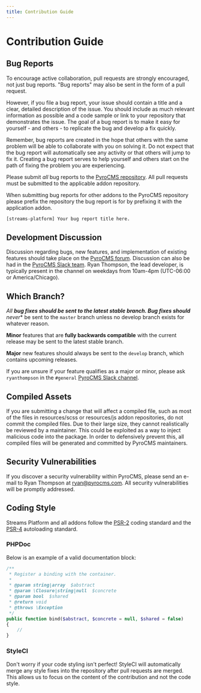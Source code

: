 ```yaml
---
title: Contribution Guide
---
```


# Contribution Guide

<div class="documentation__toc"></div>

## Bug Reports

To encourage active collaboration, pull requests are strongly encouraged, not just bug reports. "Bug reports" may also be sent in the form of a pull request.

However, if you file a bug report, your issue should contain a title and a clear, detailed description of the issue. You should include as much relevant information as possible and a code sample or link to your repository that demonstrates the issue. The goal of a bug report is to make it easy for yourself - and others - to replicate the bug and develop a fix quickly.

Remember, bug reports are created in the hope that others with the same problem will be able to collaborate with you on solving it. Do not expect that the bug report will automatically see any activity or that others will jump to fix it. Creating a bug report serves to help yourself and others start on the path of fixing the problem you are experiencing.

Please submit _all_ bug reports to the [PyroCMS repository](https://github.com/pyrocms/pyrocms). All pull requests must be submitted to the applicable addon repository.

When submitting bug reports for other addons to the PyroCMS repository please prefix the repository the bug report is for by prefixing it with the application addon.

```bash
[streams-platform] Your bug report title here.
```


## Development Discussion

Discussion regarding bugs, new features, and implementation of existing features should take place on the [PyroCMS forum](http://pyrocms.com/forum). Discussion can also be had in the [PyroCMS Slack team](https://pyrocms.slack.com/). Ryan Thompson, the lead developer, is typically present in the channel on weekdays from 10am-4pm (UTC-06:00 or America/Chicago).


## Which Branch?

*All **bug fixes should be sent to the latest stable branch. Bug fixes should** never** be sent to the `master` branch unless no develop branch exists for whatever reason.

**Minor** features that are **fully backwards compatible** with the current release may be sent to the latest stable branch.

**Major** new features should always be sent to the `develop` branch, which contains upcoming releases.

If you are unsure if your feature qualifies as a major or minor, please ask `ryanthompson` in the `#general` [PyroCMS Slack channel](https://pyrocms.slack.com/).


## Compiled Assets

If you are submitting a change that will affect a compiled file, such as most of the files in  resources/scss or resources/js addon repositories, do not commit the compiled files. Due to their large size, they cannot realistically be reviewed by a maintainer. This could be exploited as a way to inject malicious code into the package. In order to defensively prevent this, all compiled files will be generated and committed by PyroCMS maintainers.


## Security Vulnerabilities

If you discover a security vulnerability within PyroCMS, please send an e-mail to Ryan Thompson at [ryan@pyrocms.com](mailto:ryan@pyrocms.com). All security vulnerabilities will be promptly addressed.


## Coding Style

Streams Platform and all addons follow the [PSR-2](https://github.com/php-fig/fig-standards/blob/master/accepted/PSR-2-coding-style-guide.md) coding standard and the [PSR-4](https://github.com/php-fig/fig-standards/blob/master/accepted/PSR-4-autoloader.md) autoloading standard.

### PHPDoc

Below is an example of a valid documentation block:

```php
/**
 * Register a binding with the container.
 *
 * @param string|array  $abstract
 * @param \Closure|string|null  $concrete
 * @param bool  $shared
 * @return void
 * @throws \Exception
 */
public function bind($abstract, $concrete = null, $shared = false)
{
    //
}
```

### StyleCI

Don't worry if your code styling isn't perfect! StyleCI will automatically merge any style fixes into the repository after pull requests are merged. This allows us to focus on the content of the contribution and not the code style.
